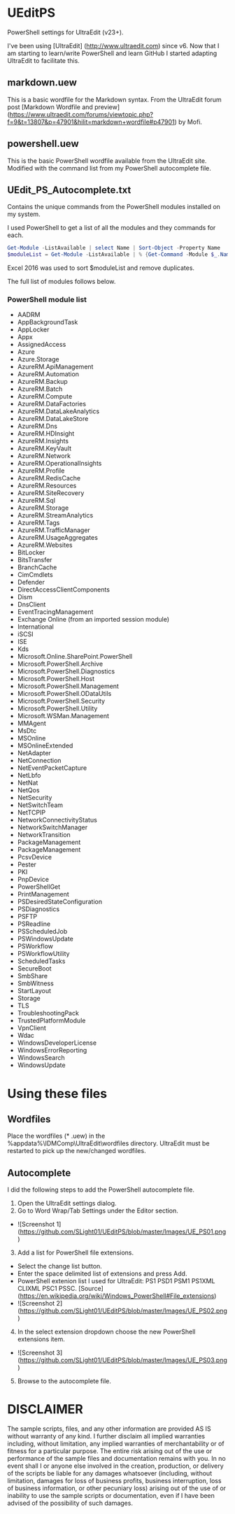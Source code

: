 # UEditPS
PowerShell settings for UltraEdit (v23+). 

I've been using [UltraEdit] (http://www.ultraedit.com) since v6. Now that I am starting to learn/write PowerShell and learn GitHub I started adapting UltraEdit to facilitate this.

## markdown.uew
This is a basic wordfile for the Markdown syntax. 
From the UltraEdit forum post [Markdown Wordfile and preview] (https://www.ultraedit.com/forums/viewtopic.php?f=9&t=13807&p=47901&hilit=markdown+wordfile#p47901) by Mofi.

## powershell.uew
This is the basic PowerShell wordfile available from the UltraEdit site. Modified with the command list from my PowerShell autocomplete file.

## UEdit_PS_Autocomplete.txt
Contains the unique commands from the PowerShell modules installed on my system.

I used PowerShell to get a list of all the modules and they commands for each.
```PowerShell
Get-Module -ListAvailable | select Name | Sort-Object -Property Name
$moduleList = Get-Module -ListAvailable | % {Get-Command -Module $_.Name | select Name}
```

Excel 2016 was used to sort $moduleList and remove duplicates.

The full list of modules follows below.
### PowerShell module list
* AADRM
* AppBackgroundTask
* AppLocker
* Appx
* AssignedAccess
* Azure
* Azure.Storage
* AzureRM.ApiManagement
* AzureRM.Automation
* AzureRM.Backup
* AzureRM.Batch
* AzureRM.Compute
* AzureRM.DataFactories
* AzureRM.DataLakeAnalytics
* AzureRM.DataLakeStore
* AzureRM.Dns
* AzureRM.HDInsight
* AzureRM.Insights
* AzureRM.KeyVault
* AzureRM.Network
* AzureRM.OperationalInsights
* AzureRM.Profile
* AzureRM.RedisCache
* AzureRM.Resources
* AzureRM.SiteRecovery
* AzureRM.Sql
* AzureRM.Storage
* AzureRM.StreamAnalytics
* AzureRM.Tags
* AzureRM.TrafficManager
* AzureRM.UsageAggregates
* AzureRM.Websites
* BitLocker
* BitsTransfer
* BranchCache
* CimCmdlets
* Defender
* DirectAccessClientComponents
* Dism
* DnsClient
* EventTracingManagement
* Exchange Online (from an imported session module)
* International
* iSCSI
* ISE
* Kds
* Microsoft.Online.SharePoint.PowerShell
* Microsoft.PowerShell.Archive
* Microsoft.PowerShell.Diagnostics
* Microsoft.PowerShell.Host
* Microsoft.PowerShell.Management
* Microsoft.PowerShell.ODataUtils
* Microsoft.PowerShell.Security
* Microsoft.PowerShell.Utility
* Microsoft.WSMan.Management
* MMAgent
* MsDtc
* MSOnline
* MSOnlineExtended
* NetAdapter
* NetConnection
* NetEventPacketCapture
* NetLbfo
* NetNat
* NetQos
* NetSecurity
* NetSwitchTeam
* NetTCPIP
* NetworkConnectivityStatus
* NetworkSwitchManager
* NetworkTransition
* PackageManagement
* PackageManagement
* PcsvDevice
* Pester
* PKI
* PnpDevice
* PowerShellGet
* PrintManagement
* PSDesiredStateConfiguration
* PSDiagnostics
* PSFTP
* PSReadline
* PSScheduledJob
* PSWindowsUpdate
* PSWorkflow
* PSWorkflowUtility
* ScheduledTasks
* SecureBoot
* SmbShare
* SmbWitness
* StartLayout
* Storage
* TLS
* TroubleshootingPack
* TrustedPlatformModule
* VpnClient
* Wdac
* WindowsDeveloperLicense
* WindowsErrorReporting
* WindowsSearch
* WindowsUpdate

# Using these files
## Wordfiles
Place the wordfiles (* .uew) in the %appdata%\IDMComp\UltraEdit\wordfiles directory. 
UltraEdit must be restarted to pick up the new/changed wordfiles.

## Autocomplete
I did the following steps to add the PowerShell autocomplete file.

1. Open the UltraEdit settings dialog.
2. Go to Word Wrap/Tab Settings under the Editor section.
  - ![Screenshot 1] (https://github.com/SLight01/UEditPS/blob/master/Images/UE_PS01.png)
3. Add a list for PowerShell file extensions.
  - Select the change list button.
  - Enter the space delimited list of extensions and press Add.
  - PowerShell extenion list I used for UltraEdit: PS1 PSD1 PSM1 PS1XML CLIXML PSC1 PSSC.
    [Source] (https://en.wikipedia.org/wiki/Windows_PowerShell#File_extensions)
  - ![Screenshot 2] (https://github.com/SLight01/UEditPS/blob/master/Images/UE_PS02.png)
4. In the select extension dropdown choose the new PowerShell extensions item.
  - ![Screenshot 3] (https://github.com/SLight01/UEditPS/blob/master/Images/UE_PS03.png)
5. Browse to the autocomplete file.

# DISCLAIMER
The sample scripts, files, and any other information are provided AS IS without warranty of any kind. I further disclaim all implied warranties including, without limitation, any implied warranties of merchantability or of fitness for a particular purpose. The entire risk arising out of the use or performance of the sample files and documentation remains with you. In no event shall I or anyone else involved in the creation, production, or delivery of the scripts be liable for any damages whatsoever (including, without limitation, damages for loss of business profits, business interruption, loss of business information, or other pecuniary loss) arising out of the use of or inability to use the sample scripts or documentation, even if I have been advised of the possibility of such damages. 